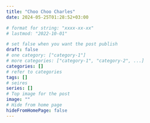 ```yaml
---
title: "Choo Choo Charles"
date: 2024-05-25T01:28:52+03:00

# format for string: "xxxx-xx-xx"
# lastmod: "2022-10-01"

# set false when you want the post publish
draft: false
# one category: ["category-1"]
# more categories: ["category-1", "category-2", ...]
categories: []
# refer to categories
tags: []
# seires
series: []
# Top image for the post
image: ""
# Hide from home page
hideFromHomePage: false
---
```


<!--more-->